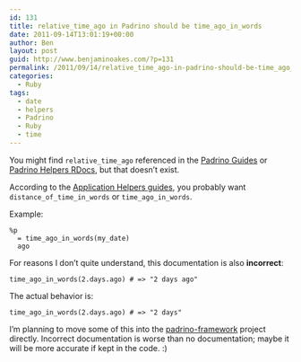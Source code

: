 ```yaml
---
id: 131
title: relative_time_ago in Padrino should be time_ago_in_words
date: 2011-09-14T13:01:19+00:00
author: Ben
layout: post
guid: http://www.benjaminoakes.com/?p=131
permalink: /2011/09/14/relative_time_ago-in-padrino-should-be-time_ago_in_words/
categories:
  - Ruby
tags:
  - date
  - helpers
  - Padrino
  - Ruby
  - time
---
```

You might find `relative_time_ago` referenced in the [Padrino Guides](http://www.padrinorb.com/guides/home) or [Padrino Helpers RDocs](http://www.padrinorb.com/api/padrino-helpers/README_rdoc.html), but that doesn&#8217;t exist.

According to the [Application Helpers guides](http://www.padrinorb.com/guides/application-helpers), you probably want `distance_of_time_in_words` or `time_ago_in_words`.

Example:

<pre><code class="language-haml">%p
  = time_ago_in_words(my_date)
  ago
</code></pre>

For reasons I don&#8217;t quite understand, this documentation is also **incorrect**:

<pre><code class="language-ruby">time_ago_in_words(2.days.ago) # => "2 days ago"</code></pre>

The actual behavior is:

<pre><code class="language-ruby">time_ago_in_words(2.days.ago) # => "2 days"</code></pre>

I&#8217;m planning to move some of this into the [padrino-framework](https://github.com/padrino/padrino-framework) project directly. Incorrect documentation is worse than no documentation; maybe it will be more accurate if kept in the code. :)